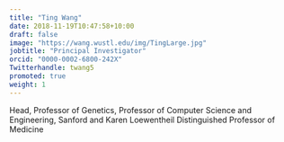 ```yaml
---
title: "Ting Wang"
date: 2018-11-19T10:47:58+10:00
draft: false
image: "https://wang.wustl.edu/img/TingLarge.jpg"
jobtitle: "Principal Investigator"
orcid: "0000-0002-6800-242X"
Twitterhandle: twang5
promoted: true
weight: 1
---
```


Head,
Professor of Genetics,
Professor of Computer Science and Engineering,
Sanford and Karen Loewentheil Distinguished Professor of Medicine
